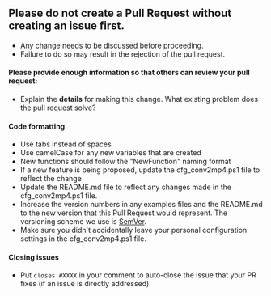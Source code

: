 ## Please do not create a Pull Request without creating an issue first.
* Any change needs to be discussed before proceeding.
* Failure to do so may result in the rejection of the pull request.

#### **Please provide enough information so that others can review your pull request**:

* Explain the **details** for making this change. What existing problem does the pull request solve?

<!-- Example: When "Adding a function to do X", explain why it is necessary to have a way to do X. -->

#### **Code formatting**

* Use tabs instead of spaces
* Use camelCase for any new variables that are created
* New functions should follow the "NewFunction" naming format
* If a new feature is being proposed, update the cfg_conv2mp4.ps1 file to reflect the change
* Update the README.md file to reflect any changes made in the cfg_conv2mp4.ps1 file.
* Increase the version numbers in any examples files and the README.md to the new version that this Pull Request would represent. The versioning scheme we use is [SemVer](http://semver.org/).
* Make sure you didn't accidentally leave your personal configuration settings in the cfg_conv2mp4.ps1 file.

#### **Closing issues**

* Put `closes #XXXX` in your comment to auto-close the issue that your PR fixes (if an issue is directly addressed).
